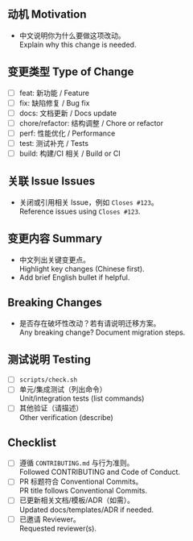 ## 动机 Motivation
- 中文说明你为什么要做这项改动。  
  Explain why this change is needed.

## 变更类型 Type of Change
- [ ] feat: 新功能 / Feature
- [ ] fix: 缺陷修复 / Bug fix
- [ ] docs: 文档更新 / Docs update
- [ ] chore/refactor: 结构调整 / Chore or refactor
- [ ] perf: 性能优化 / Performance
- [ ] test: 测试补充 / Tests
- [ ] build: 构建/CI 相关 / Build or CI

## 关联 Issue Issues
- 关闭或引用相关 Issue，例如 `Closes #123`。  
  Reference issues using `Closes #123`.

## 变更内容 Summary
- 中文列出关键变更点。  
  Highlight key changes (Chinese first).
- Add brief English bullet if helpful.

## Breaking Changes
- 是否存在破坏性改动？若有请说明迁移方案。  
  Any breaking change? Document migration steps.

## 测试说明 Testing
- [ ] `scripts/check.sh`
- [ ] 单元/集成测试（列出命令）  
  Unit/integration tests (list commands)
- [ ] 其他验证（请描述）  
  Other verification (describe)

## Checklist
- [ ] 遵循 `CONTRIBUTING.md` 与行为准则。  
  Followed CONTRIBUTING and Code of Conduct.
- [ ] PR 标题符合 Conventional Commits。  
  PR title follows Conventional Commits.
- [ ] 已更新相关文档/模板/ADR（如需）。  
  Updated docs/templates/ADR if needed.
- [ ] 已邀请 Reviewer。  
  Requested reviewer(s).
